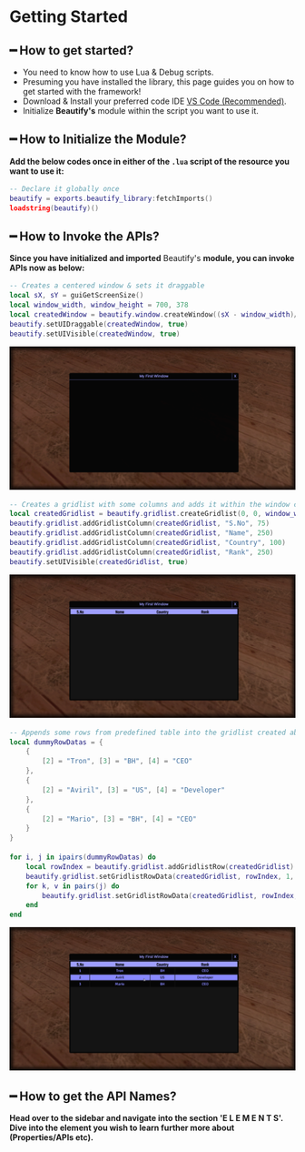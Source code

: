 # Getting Started

## ━ How to get started?

* You need to know how to use Lua & Debug scripts.
* Presuming you have installed the library, this page guides you on how to get started with the framework!
* Download & Install your preferred code IDE [VS Code \(Recommended\)](https://code.visualstudio.com/download).
* Initialize **Beautify's** module within the script you want to use it.

## ━ How to Initialize the Module?

**Add the below codes once in either of the `.lua` script of the resource you want to use it:**

```lua
-- Declare it globally once
beautify = exports.beautify_library:fetchImports()
loadstring(beautify)()
```

## ━ How to Invoke the APIs?

**Since you have initialized and imported** Beautify's **module, you can invoke APIs now as below:**

```lua
-- Creates a centered window & sets it draggable 
local sX, sY = guiGetScreenSize()
local window_width, window_height = 700, 378
local createdWindow = beautify.window.createWindow((sX - window_width)/2, (sY - window_height)/2, window_width, window_height, "My First Window", nil, false)
beautify.setUIDraggable(createdWindow, true)
beautify.setUIVisible(createdWindow, true)
```

![](../.gitbook/assets/getting_started_-1.png)

```lua
-- Creates a gridlist with some columns and adds it within the window created above
local createdGridlist = beautify.gridlist.createGridlist(0, 0, window_width, window_height, createdWindow, false)
beautify.gridlist.addGridlistColumn(createdGridlist, "S.No", 75)
beautify.gridlist.addGridlistColumn(createdGridlist, "Name", 250)
beautify.gridlist.addGridlistColumn(createdGridlist, "Country", 100)
beautify.gridlist.addGridlistColumn(createdGridlist, "Rank", 250)
beautify.setUIVisible(createdGridlist, true)
```

![](../.gitbook/assets/getting_started_-2.png)

```lua
-- Appends some rows from predefined table into the gridlist created above
local dummyRowDatas = {
    {
        [2] = "Tron", [3] = "BH", [4] = "CEO"
    },
    {
        [2] = "Aviril", [3] = "US", [4] = "Developer"
    },
    {
        [2] = "Mario", [3] = "BH", [4] = "CEO"
    }
}

for i, j in ipairs(dummyRowDatas) do
    local rowIndex = beautify.gridlist.addGridlistRow(createdGridlist)
    beautify.gridlist.setGridlistRowData(createdGridlist, rowIndex, 1, tostring(beautify.gridlist.countGridlistRows(createdGridlist)))
    for k, v in pairs(j) do
        beautify.gridlist.setGridlistRowData(createdGridlist, rowIndex, k, tostring(v))
    end
end
```

![](../.gitbook/assets/getting_started_-3.png)

## ━ How to get the API Names?

**Head over to the sidebar and navigate into the section 'E L E M E N T S'. Dive into the element you wish to learn further more about \(Properties/APIs etc\).**

